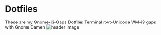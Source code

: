 # Dotfiles
These are my Gnome-i3-Gaps Dotfiles
  Terminal rxvt-Unicode
  WM-i3 gaps with Gnome Damen
![header image](https://github.com/vba2/Dotfiles/blob/master/Screenshot%20from%202019-06-05%2019-59-12.png?raw=true)
